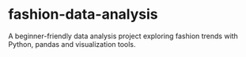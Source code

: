 # fashion-data-analysis
A beginner-friendly data analysis project exploring fashion trends with Python, pandas and visualization tools.
